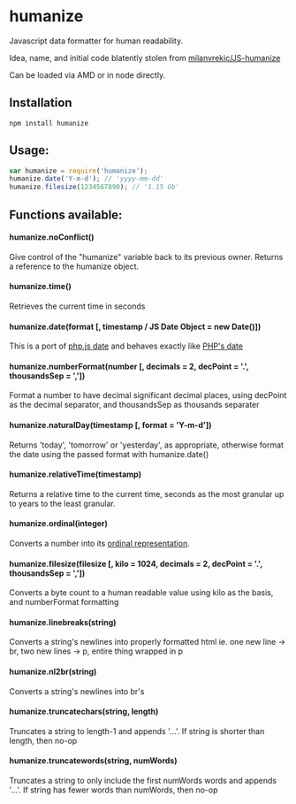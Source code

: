 # humanize #

Javascript data formatter for human readability.

Idea, name, and initial code blatently stolen from [milanvrekic/JS-humanize](http://github.com/milanvrekic/JS-humanize)

Can be loaded via AMD or in node directly.

## Installation ##

    npm install humanize

## Usage: ##
```javascript
var humanize = require('humanize');
humanize.date('Y-m-d'); // 'yyyy-mm-dd'
humanize.filesize(1234567890); // '1.15 Gb'
```

## Functions available: ##

#### humanize.noConflict() ####
Give control of the "humanize" variable back to its previous owner. Returns a reference to the humanize object.

#### humanize.time() ####
Retrieves the current time in seconds

#### humanize.date(format [, timestamp / JS Date Object = new Date()]) ####
This is a port of [php.js date](http://phpjs.org/functions/date:380) and behaves exactly like [PHP's date](http://php.net/manual/en/function.date.php)

#### humanize.numberFormat(number [, decimals = 2, decPoint = '.', thousandsSep = ',']) ####
Format a number to have decimal significant decimal places, using decPoint as the decimal separator, and thousandsSep as thousands separater

#### humanize.naturalDay(timestamp [, format = 'Y-m-d']) ####
Returns 'today', 'tomorrow' or 'yesterday', as appropriate, otherwise format the date using the passed format with humanize.date()

#### humanize.relativeTime(timestamp) ####
Returns a relative time to the current time, seconds as the most granular up to years to the least granular.

#### humanize.ordinal(integer) ####
Converts a number into its [ordinal representation](http://en.wikipedia.org/wiki/Ordinal_number_\(linguistics\)).

#### humanize.filesize(filesize [, kilo = 1024, decimals = 2, decPoint = '.', thousandsSep = ',']) ####
Converts a byte count to a human readable value using kilo as the basis, and numberFormat formatting

#### humanize.linebreaks(string) ####
Converts a string's newlines into properly formatted html ie. one new line -> br, two new lines -> p, entire thing wrapped in p

#### humanize.nl2br(string) ####
Converts a string's newlines into br's

#### humanize.truncatechars(string, length) ####
Truncates a string to length-1 and appends '…'. If string is shorter than length, then no-op

#### humanize.truncatewords(string, numWords) ####
Truncates a string to only include the first numWords words and appends '…'. If string has fewer words than numWords, then no-op
